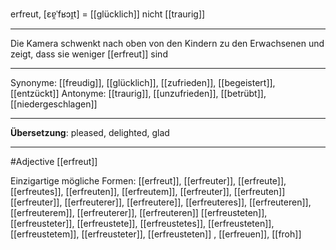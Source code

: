 erfreut, [ɛɐ̯ˈfʁɔɪ̯t] = [[glücklich]]
nicht [[traurig]]

---
Die Kamera schwenkt nach oben von den Kindern zu den Erwachsenen und zeigt, dass sie weniger [[erfreut]] sind


---
Synonyme: [[freudig]], [[glücklich]], [[zufrieden]], [[begeistert]], [[entzückt]]
Antonyme: [[traurig]], [[unzufrieden]], [[betrübt]], [[niedergeschlagen]]

---
**Übersetzung**:
pleased, delighted, glad

---
#Adjective [[erfreut]]


Einzigartige mögliche Formen: 
[[erfreut]], [[erfreuter]], [[erfreute]], [[erfreutes]], [[erfreuten]], [[erfreutem]], [[erfreuter]], [[erfreuten]]
[[erfreuter]], [[erfreuterer]], [[erfreutere]], [[erfreuteres]], [[erfreuteren]], [[erfreuterem]], [[erfreuterer]], [[erfreuteren]]
[[erfreusteten]], [[erfreusteter]], [[erfreustete]], [[erfreustetes]], [[erfreusteten]], [[erfreustetem]], [[erfreusteter]], [[erfreusteten]]
, [[erfreuen]], [[froh]]